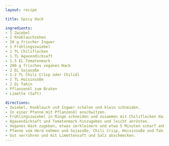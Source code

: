 ```yaml
---
layout: recipe

title: Spicy Hack

ingredients:
- 1 Zwiebel
- 2 Knoblauchzehen
- 20 g frischer Ingwer
- 1 Frühlingszwiebel
- 1 TL Chiliflocken
- 1 TL Agavendicksaft
- 1.5 EL Tomatenmark
- 200 g frisches veganes Hack
- 2 EL Sojasoße
- 1-2 TL Chili Crisp oder Chiliöl
- 2 TL Hoisinsoße
- 2 EL Tahin
- Pflanzenöl zum Braten
- Limette (Saft)

directions:
- Zwiebel, Knoblauch und Ingwer schälen und klein schneiden.
- In einer Pfanne mit Pflanzenöl anschwitzen.
- Frühlingszwiebel in Ringe schneiden und zusammen mit Chiliflocken dazugeben.
- Agavendicksaft und Tomatenmark hinzugeben und leicht anrösten.
- Veganes Hack zugeben, etwas zerkleinern und etwa 5 Minuten scharf anbraten.
- Pfanne vom Herd nehmen und Sojasoße, Chili Crisp, Hoisinsoße und Tahin hinzufügen.
- Gut verrühren und mit Limettensaft und Salz abschmecken.
---
```

